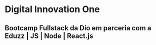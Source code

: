 # Digital Innovation One

## Bootcamp Fullstack da Dio em parceria com a Eduzz | JS | Node | React.js

